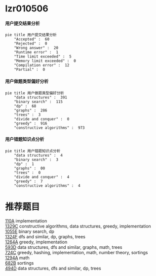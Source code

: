 # lzr010506

<!-- tabs:start -->



#### **用户提交结果分析**

```mermaid
pie title 用户提交结果分析
    "Accepted" :  60
    "Rejected" :  0
    "Wrong answer" :  20
    "Runtime error" :  1
    "Time limit exceeded" :  5
    "Memory limit exceeded" :  0
    "Compilation error" :  12
    "Partial" :  0
```

#### **用户做题类型偏好分析**

```mermaid
pie title 用户做题类型偏好分析
    "data structures" :  391
    "binary search" :  115
    "dp" :  68
    "graphs" :  286
    "trees" :  3
    "divide and conquer" :  0
    "greedy" :  916
    "constructive algorithms" :  973
```
#### **用户错题知识点分析**

```mermaid
pie title 用户错题知识点分析
    "data structures" :  4
    "binary search" :  3
    "dp" :  1
    "graphs" :  00
    "trees" :  0
    "divide and conquer" :  4
    "greedy" :  7
    "constructive algorithms" :  4
```



<!-- tabs:end -->
# 推荐题目
[110A](https://codeforces.com/contest/110/problem/A)		implementation		  
[1329C](https://codeforces.com/contest/1329/problem/C)		constructive algorithms,
                        data structures,
                        greedy,
                        implementation		  
[1055E](https://codeforces.com/contest/1055/problem/E)		binary search,
                        dp		  
[1324F](https://codeforces.com/contest/1324/problem/F)		dfs and similar,
                        dp,
                        graphs,
                        trees		  
[1264A](https://codeforces.com/contest/1264/problem/A)		greedy,
                        implementation		  
[593D](https://codeforces.com/contest/593/problem/D)		data structures,
                        dfs and similar,
                        graphs,
                        math,
                        trees		  
[724C](https://codeforces.com/contest/724/problem/C)		greedy,
                        hashing,
                        implementation,
                        math,
                        number theory,
                        sortings		  
[1294A](https://codeforces.com/contest/1294/problem/A)		math		  
[682B](https://codeforces.com/contest/682/problem/B)		sortings		  
[494D](https://codeforces.com/contest/494/problem/D)		data structures,
                        dfs and similar,
                        dp,
                        trees		  

